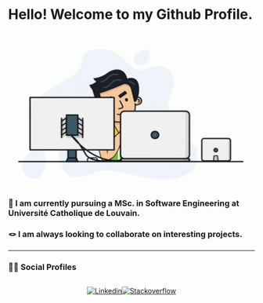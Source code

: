 <h1 align='left'>Hello! Welcome to my Github Profile.</h1>

<h2><img src="https://github.com/AndrewArnita/AndrewArnita/blob/main/assets/programmer.gif" width="500px" height="300px"></h2>

<h3>🏫 I am currently pursuing a MSc. in Software Engineering at Université Catholique de Louvain.</h3>

<h3>🪢 I am always looking to collaborate on interesting projects.</h3>

<hr>
<h3 align='left'>👨‍💻 Social Profiles</h3>

<div align='left' style="display: flex; justify-content: center;">

[![Linkedin](https://img.shields.io/badge/linkedin-%230077B5.svg?&style=for-the-badge&logo=linkedin&logoColor=white)](https://www.linkedin.com/in/andrewarnita/)

[![Stackoverflow](https://img.shields.io/badge/Stack%20Overflow-%23FF5722.svg?&style=for-the-badge&logo=stackoverflow&logoColor=white)](https://stackoverflow.com/users/17046403/andrew-arnita)

</div>

<!-- [![Anurag's GitHub stats](https://github-readme-stats.vercel.app/api?username=AndrewArnita)](https://github.com/anuraghazra/github-readme-stats) -->
